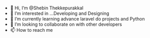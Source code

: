 - 👋 Hi, I’m @Shebin Thekkepurakkal
- 👀 I’m interested in ...Developing and Designing
- 🌱 I’m currently learning advance laravel do projects and Python
- 💞️ I’m looking to collaborate on with other developers
- 📫 How to reach me 

<!---
shebinbalan/shebinbalan is a ✨ special ✨ repository because its `README.md` (this file) appears on your GitHub profile.
You can click the Preview link to take a look at your changes.
--->

